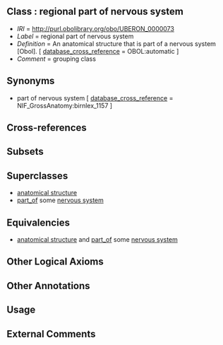 
## Class : regional part of nervous system

 * *IRI* = http://purl.obolibrary.org/obo/UBERON_0000073
 * *Label* = regional part of nervous system
 * *Definition* = An anatomical structure that is part of a nervous system [Obol]. [ [database_cross_reference](../../ef/oboInOwl#hasDbXref.md) = OBOL:automatic ]
 * *Comment* = grouping class

## Synonyms

 * part of nervous system [ [database_cross_reference](../../ef/oboInOwl#hasDbXref.md) = NIF_GrossAnatomy:birnlex_1157 ]

## Cross-references


## Subsets


## Superclasses

 * [anatomical structure](../../UBERON/61/UBERON_0000061.md)
 * [part_of](../../BFO/50/BFO_0000050.md) some [nervous system](../../UBERON/16/UBERON_0001016.md)

## Equivalencies

 * [anatomical structure](../../UBERON/61/UBERON_0000061.md) and [part_of](../../BFO/50/BFO_0000050.md) some [nervous system](../../UBERON/16/UBERON_0001016.md)

## Other Logical Axioms


## Other Annotations


## Usage


## External Comments

